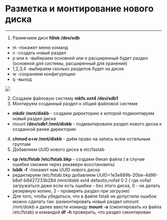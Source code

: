 # Разметка и монтирование нового диска
_ _ _
1. Размечаем диск **fdisk /dev/sdb**
- m -покажет меню команд
- n -создать новый раздел
- p или e -выбираем основной или e расширенный будет раздел (основной для системы, расширенный для хранения)
- 1,2,3,4 -выбираем сколько разделов будет на диске
- w -сохраняем конфигурпцию
- q -выход
  <p align="center">
<image src="https://github.com/LLlMEJIb87/LINUX/blob/main/Диски/Картинки/fdisk_partition.PNG">
</p>

2. Создаем файловую систему **mkfs.ext4 /dev/sdb1**
3. Монтируем созданный раздел к общей файловой системе
- **mkdir /mnt/diskb** - cоздаем директорию к которой подмонтируем новый раздел диска
- mount **/dev/sdb1 /mnt/diskb** - подмантировали раздел нового диска к созданной ранее директории
4. **chmod o+w /mnt/diskb** - даём право на запись всем остальным группам
5. Добавляем UUID нового диска в etc/fastab
- **cp /etc/fstab /etc/fstab.bkp** - cоздаем бекап файла ( в случае ошибки сможем через рекавери восстановить)
- **lsblk -f** -покажет нам UUID нового диска
-  редактируем /etc/fstab.bkp добавляем UUID=1e3e889b-20be-4d96-b8af-b8427233b28d /mnt/diskb ext4 defaults,nofail 0 2 ( где nofail загружаться даже если есть ошибки - без этого диска, 0 - не делать резервную копию, 2 - проверять раздел при загрузке)
- Для того, чтобы убедиться, что в файле fstab не допустили ошибок можно сделать так: размонтировать новый раздел umount /mnt/diskb и далее ввести команду **mount -a** (смонтировать из файла /etc/fstab) и командой **df -h** проверить, что раздел смонтирован
